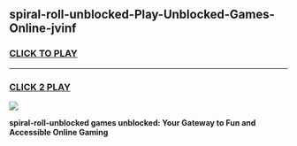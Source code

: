 
## spiral-roll-unblocked-Play-Unblocked-Games-Online-jvinf
<h3>
<a href="https://premium76.site?title=spiral-roll-unblocked&ref=25A">CLICK TO PLAY</a></h3>
<hr>

<h3>
<a href="https://premium76.site?title=spiral-roll-unblocked&ref=25A">CLICK 2 PLAY</a>
  
</h3>

<a href="https://premium76.site?title=spiral-roll-unblocked&ref=25A"><img src="https://clearcache.store/games.png"></a>


**spiral-roll-unblocked games unblocked: Your Gateway to Fun and Accessible Online Gaming**
